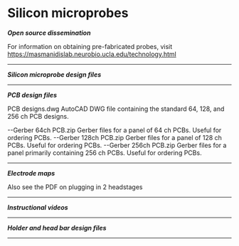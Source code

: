 # Silicon microprobes

***Open source dissemination***

For information on obtaining pre-fabricated probes, visit https://masmanidislab.neurobio.ucla.edu/technology.html

*******************************

***Silicon microprobe design files***



*************************************

***PCB design files***

PCB designs.dwg              AutoCAD DWG file containing the standard 64, 128, and 256 ch PCB designs.

--Gerber 64ch PCB.zip         Gerber files for a panel of 64 ch PCBs.  Useful for ordering PCBs.
--Gerber 128ch PCB.zip         Gerber files for a panel of 128 ch PCBs.  Useful for ordering PCBs.
--Gerber 256ch PCB.zip         Gerber files for a panel primarily containing 256 ch PCBs.  Useful for ordering PCBs.

**********************


***Electrode maps***



Also see the PDF on plugging in 2 headstages


********************


***Instructional videos***



**************************



***Holder and head bar design files***


**************************************
